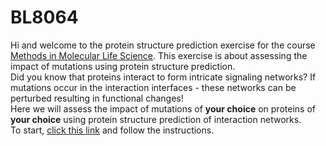 # BL8064

Hi and welcome to the protein structure prediction exercise for the course [Methods in Molecular Life Science](https://www.su.se/english/search-courses-and-programmes/bl8064-1.684212).
This exercise is about assessing the impact of mutations using protein structure prediction.
\
Did you know that proteins interact to form intricate signaling networks?
If mutations occur in the interaction interfaces - these networks can be perturbed resulting in functional changes!
\
Here we will assess the impact of mutations of **your choice** on proteins of **your choice** using protein structure prediction of interaction networks.
\
To start, [click this link](https://colab.research.google.com/gist/patrickbryant1/44271314fdc8a0fa729dfac8750a3c75/bl8064.ipynb) and follow the instructions.
